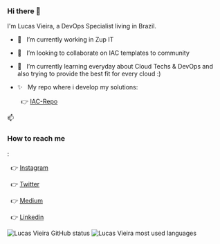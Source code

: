 ### Hi there 👋

I'm Lucas Vieira, a DevOps Specialist living in Brazil.

- 🔭 &nbsp; I’m currently working in Zup IT

- 🤔 &nbsp; I’m looking to collaborate on IAC templates to community

- 🌱 &nbsp; I’m currently learning everyday about Cloud Techs & DevOps and also trying to provide the best fit for every cloud :)

- ✨ &nbsp; My repo where i develop my solutions:

     &nbsp; 👉 [IAC-Repo](https://github.com/lucasp0r/lucasp0r-iac-public.git)

📫 <h3> How to reach me </h3>: 

  &nbsp; 👉 [Instagram](https://instragram.com/lucasp0r)

  &nbsp; 👉 [Twitter](https://twitter.com/lucasp0rV2)

  &nbsp; 👉 [Medium]()

  &nbsp; 👉 [Linkedin](https://www.linkedin.com/in/lucasvieirap0r/)



![Lucas Vieira GitHub status](https://github-readme-stats.vercel.app/api/?username=lucasp0r&count_private=true&show_icons=true&theme=dark)
![Lucas Vieira most used languages](https://github-readme-stats.vercel.app/api/top-langs?username=lucasp0r&theme=dark&layout=compact)




<!--
**lucasp0r/lucasp0r** is a ✨ _special_ ✨ repository because its `README.md` (this file) appears on your GitHub profile.

Here are some ideas to get you started:

- 🔭 I’m currently working on ...
- 🌱 I’m currently learning ...
- 👯 I’m looking to collaborate on ...
- 🤔 I’m looking for help with ...
- 💬 Ask me about ...
- 📫 How to reach me: ...
- 😄 Pronouns: ...
- ⚡ Fun fact: ...
-->
